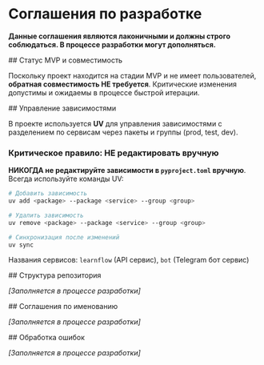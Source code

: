 # Соглашения по разработке

**Данные соглашения являются лаконичными и должны строго соблюдаться. В процессе разработки могут дополняться.**

<mvp-status>
## Статус MVP и совместимость

Поскольку проект находится на стадии MVP и не имеет пользователей, **обратная совместимость НЕ требуется**. Критические изменения допустимы и ожидаемы в процессе быстрой итерации.
</mvp-status>

<dependency-management>
## Управление зависимостями

В проекте используется **UV** для управления зависимостями с разделением по сервисам через пакеты и группы (prod, test, dev).

### Критическое правило: НЕ редактировать вручную
**НИКОГДА не редактируйте зависимости в `pyproject.toml` вручную**. Всегда используйте команды UV:

```bash
# Добавить зависимость
uv add <package> --package <service> --group <group>

# Удалить зависимость  
uv remove <package> --package <service> --group <group>

# Синхронизация после изменений
uv sync
```

Названия сервисов: `learnflow` (API сервис), `bot` (Telegram бот сервис)
</dependency-management>

<repository-structure>
## Структура репозитория

*[Заполняется в процессе разработки]*
</repository-structure>

<naming-conventions>
## Соглашения по именованию

*[Заполняется в процессе разработки]*
</naming-conventions>

<error-handling>
## Обработка ошибок

*[Заполняется в процессе разработки]*
</error-handling>